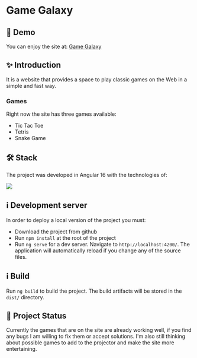 # Game Galaxy
## :rocket: Demo
You can enjoy the site at: [Game Galaxy](https://game-galaxy.netlify.app)

## :sparkles: Introduction
It is a website that provides a space to play classic games on the Web in a simple and fast way.
### Games
Right now the site has three games available:
<ul>
  <li>
    Tic Tac Toe
  </li>
  <li>
    Tetris
  </li>
  <li>
    Snake Game
  </li>
</ul>

## 🛠 Stack
The project was developed in Angular 16 with the technologies of:
<p align="left"> 
   <a href="#" rel="noreferrer"> <img src="https://skillicons.dev/icons?i=angular,ts,tailwind,html,css,reactivex"/> </a>
</p>

## ℹ️ Development server
In order to deploy a local version of the project you must:
- Download the project from github
- Run `npm install` at the root of the project
- Run `ng serve` for a dev server. Navigate to `http://localhost:4200/`.
The application will automatically reload if you change any of the source files.

## ℹ️ Build
Run `ng build` to build the project. The build artifacts will be stored in the `dist/` directory.

## :muscle: Project Status
Currently the games that are on the site are already working well, if you find any bugs I am willing to fix them or accept solutions. I'm also still thinking about possible games to add to the projector and make the site more entertaining.
